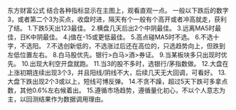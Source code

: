 东方财富公式
结合各种指标显示在主图上，观看直观一点。
一般以下跌后的数字3，或者第二个3为买点，收盘时进，隔天有个一般有个高开或者冲高就走，获利了结。
1.下跌5天出123最佳。
2.横盘几天后出2个中阴最佳。
3.远离MA5时最佳，日K中阴最佳。
4.j值在-15或更低最佳。
5.高点碰MA5时不选。
6.不选十字，不选阳。
7.不选创新低的，不选涨过后还在高位的，只选趋势向上，但跌到左低位置左右。
8.白马股优先。银行>白马>酒>券证。
9.当某板块多只出现时优先。
10.出现大利空开盘就跑。
11.当3的股不多时，选银行/茅指数做。
12.大盘在上涨初期连续出现3个3，并且阳线/阴线不大，后续几天无大回调，可看好。
13.大盘下跌出现2个3或以上，短线可博反弹。
14.不贪不躁，超过5天下跌可多拿点数，其他0.6%左右候着出。
15.遵循市场趋势，遵循量化初心，不以个人意志为主，以回测结果作为数据调用理由。
